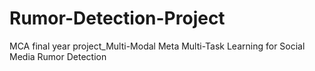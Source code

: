 # Rumor-Detection-Project
MCA final year project_Multi-Modal Meta Multi-Task Learning for Social Media Rumor Detection
